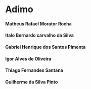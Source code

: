 # Adimo

#### Matheus Rafael Morator Rocha
#### Italo Bernardo carvalho da Silva
#### Gabriel Henrique dos Santos Pimenta
#### Igor Alves de Oliveira
#### Thiago Fernandes Santana
#### Guilherme da Silva Pinto
